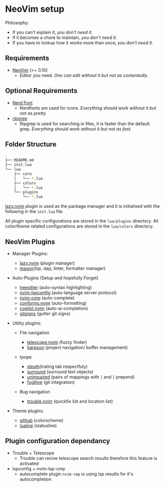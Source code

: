 # NeoVim setup

Philosophy:

- If you can't explain it, *you don't need it.*
- If it becomes a chore to maintain, *you don't need it.*
- If you have to lookup how it works more than once, *you don't need it.*

## Requirements

- [NeoVim](https://neovim.io) (>= 0.10)
  - Editor you need. *One can edit without it but not as contentedly.*

## Optional Requirements

- [Nerd Font](https://www.nerdfonts.com/)
  - Nerdfonts are used for icons. *Everything should work without it but not as pretty.*
- [ripgrep](https://github.com/BurntSushi/ripgrep#installation)
  - Ripgrep is used for searching in files, it is faster than the default grep. *Everything should work without it but not as fast.*

## Folder Structure

```bash
.
├── README.md
├── init.lua
└── lua
    ├── core
    │   └── *.lua
    ├── colors
    │   └── *.lua
    └── plugins
        └── *.lua
```

[lazy.nvim](https://github.com/folke/lazy.nvim.git) plugin is used as the package manager and it is initialised with the following in the `init.lua` file.

All plugin specific configurations are stored in the `lua/plugins` directory. All color/theme related configurations are stored in the `lua/colors` directory.

## NeoVim Plugins

- Manager Plugins:

  - [lazy.nvim](https://github.com/folke/lazy.nvim.git) (plugin manager)
  - [mason](https://github.com/williamboman/mason.nvim)(lsp, dap, linter, formatter manager)

- Auto-Plugins (Setup and hopefully Forget)

  - [treesitter](https://github.com/nvim-treesitter/nvim-treesitter) (auto-syntax highlighting)
  - [nvim-lspconfig](https://github.com/neovim/nvim-lspconfig) (auto-language server protocol)
  - [nvim-cmp](https://github.com/hrsh7th/nvim-cmp) (auto-complete)
  - [conforms.nvim](https://github.com/stevearc/conform.nvim) (auto-formatting)
  - [copilot.nvim](https://github.com/zbirenbaum/copilot.lua) (auto-ai-completion)
  - [gitsigns](https://github.com/lewis6991/gitsigns.nvim) (gutter git signs)

- Utility plugins:

  - File navigation

    - [telescope.nvim](https://github.com/nvim-telescope/telescope.nvim) (fuzzy finder)
    - [harpoon](https://github.com/ThePrimeagen/harpoon) (project navigation/ buffer management)

  - tpope

    - [sleuth](https://github.com/tpope/vim-sleuth)(trating tab respectfuly)
    - [surround](https://github.com/kylechui/nvim-surround) (surround text objects)
    - [unimpaired](https://github.com/tpope/vim-unimpaired) (pairs of mappings with `[` and `]` prepend)
    - [fugitive](https://github.com/tpope/vim-fugitive) (git integration)

  - Bug navigation

    - [trouble.nvim](https://github.com/folke/trouble.nvim) (quickfix list and location list)

- Theme plugins:

  - [github](https://github.com/projekt0n/github-nvim-theme) (colorscheme)
  - [lualine](https://github.com/nvim-lualine/lualine.nvim) (statusline)

## Plugin configuration dependancy

- Trouble + Telescope
  - Trouble can recive telescope search results therefore this feature is activated
- lspconfig + nvim-lsp-cmp
  - autocomplete plugin `nvim-cmp` is using lsp results for it's autocompletion
